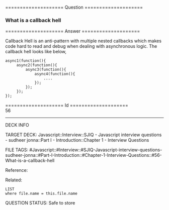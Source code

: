 ==================== Question ====================  

### What is a callback hell  

==================== Answer ====================  

Callback Hell is an anti-pattern with multiple nested callbacks which makes code hard to read and debug when dealing with asynchronous logic. The callback hell looks like below,

<!-- codeblock-start -->
<pre><code class="hljs language-javascript"><span class="hljs-title function_">async1</span>(<span class="hljs-keyword">function</span>(<span class="hljs-params"></span>){
     <span class="hljs-title function_">async2</span>(<span class="hljs-keyword">function</span>(<span class="hljs-params"></span>){
         <span class="hljs-title function_">async3</span>(<span class="hljs-keyword">function</span>(<span class="hljs-params"></span>){
             <span class="hljs-title function_">async4</span>(<span class="hljs-keyword">function</span>(<span class="hljs-params"></span>){
                 ....
             });
         });
     });
});
</code></pre>
<!-- codeblock-end -->

==================== Id ====================  
56

---

DECK INFO

TARGET DECK: Javascript::Interview::SJIQ - Javascript interview questions - sudheer jonna::Part I - Introduction::Chapter 1 - Interview Questions

FILE TAGS: #Javascript::#Interview::#SJIQ-Javascript-interview-questions-sudheer-jonna::#Part-I-Introduction::#Chapter-1-Interview-Questions::#56-What-is-a-callback-hell

Reference:

Related:

```dataview
LIST
where file.name = this.file.name
```

QUESTION STATUS: Safe to store
